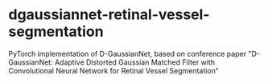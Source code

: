 # dgaussiannet-retinal-vessel-segmentation
PyTorch implementation of D-GaussianNet, based on conference paper "D-GaussianNet: Adaptive Distorted Gaussian Matched Filter with Convolutional Neural Network for Retinal Vessel Segmentation"
